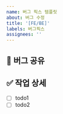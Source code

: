 ```yaml
---
name: 버그 픽스 템플릿
about: 버그 수정
title: '[FE/BE]'
labels: 버그픽스
assignees: ''
---
```


## 📌 버그 공유

## ✅ 작업 상세

- [ ] todo1
- [ ] todo2
